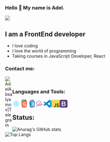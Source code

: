### Hello 👋 My name is Adel.

![](https://komarev.com/ghpvc/?username=your-github-loading-test)

## I am a FrontEnd developer

- I love coding
- I love the world of programming
- Taking courses in JavaScript Developer, React

### Contact me:

<a href="https://t.me/adel_888"> <img align="left" alt="AdelAbsalyamov|Telegram" width="24px" src="https://thumbs.dreamstime.com/b/telegram-logo-icon-voronezh-russia-january-black-round-soft-shadow-171161277.jpg" /> </a>

<br />

### Languages and Tools:

<img align="left" alt="React" width="26px" src="https://raw.githubusercontent.com/github/explore/80688e429a7d4ef2fca1e82350fe8e3517d3494d/topics/react/react.png" />
<img align="left" alt="HTML5" width="26px" src="https://raw.githubusercontent.com/github/explore/80688e429a7d4ef2fca1e82350fe8e3517d3494d/topics/html/html.png" />
<img align="left" alt="CSS3" width="26px" src="https://raw.githubusercontent.com/github/explore/80688e429a7d4ef2fca1e82350fe8e3517d3494d/topics/css/css.png" />
<img align="left" alt="Sass" width="26px" src="https://raw.githubusercontent.com/github/explore/80688e429a7d4ef2fca1e82350fe8e3517d3494d/topics/sass/sass.png" />
<img align="left" alt="VSCode" width="26px" src="https://raw.githubusercontent.com/github/explore/80688e429a7d4ef2fca1e82350fe8e3517d3494d/topics/visual-studio-code/visual-studio-code.png" />
<img align="left" alt="JS" width="26px" src="https://raw.githubusercontent.com/github/explore/80688e429a7d4ef2fca1e82350fe8e3517d3494d/topics/javascript/javascript.png" />
<img align="left" alt="JS" width="26px" src="https://raw.githubusercontent.com/github/explore/80688e429a7d4ef2fca1e82350fe8e3517d3494d/topics/bootstrap/bootstrap.png" />

<br/>

## Status:

![Anurag's GitHub stats](https://github-readme-stats.vercel.app/api?username=loading-test&show_icons=true&theme=dark)
<br/>
![Top Langs](https://github-readme-stats.vercel.app/api/top-langs/?username=loading-test&layout=compact)
